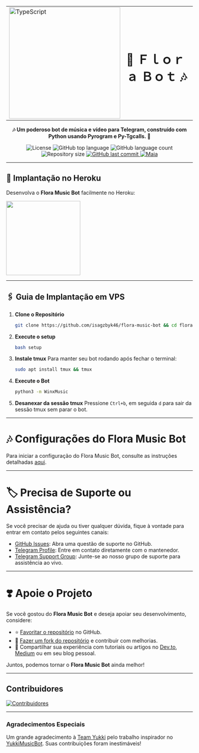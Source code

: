 <table>
  <tr>
    <td><img src="./assets/start_img_2.png" alt="TypeScript" width="300"></td>
    <td><h1>🎵 Ｆｌｏｒａ Ｂｏｔ 🎶</h1></td>
  </tr>
</table>

<p align="center">
    <strong>🎶 Um poderoso bot de música e vídeo para Telegram, construído com Python usando Pyrogram e Py-Tgcalls. 🚀</strong>
</p>

<p align="center">
  <img src="https://img.shields.io/github/license/isagzbyk46/flora-music-bot?color=00b8d3?style=flat&logo=appveyor" alt="License" />
  <img src="https://img.shields.io/github/languages/top/gisagzbyk46/flora-music-bot?style=flat&logo=appveyor" alt="GitHub top language" >
  <img src="https://img.shields.io/github/languages/count/isagzbyk46/flora-music-bot?style=flat&logo=appveyor" alt="GitHub language count" >
  <img src="https://img.shields.io/github/repo-size/isagzbyk46/flora-music-bot?style=flat&logo=appveyor" alt="Repository size" >
  <a href="https://github.com/isagzbyk46/flora-music-bot/commits/master">
    <img src="https://img.shields.io/github/last-commit/isagzbyk46/flora-music-bot?style=flat&logo=appveyor" alt="GitHub last commit" >
    <img src="https://img.shields.io/badge/made%20by-Maia-15c3d6?style=flat&logo=appveyor" alt="Maia" >  
  </a>
</p>

---

## 🚀 Implantação no Heroku

Desenvolva o **Flora Music Bot** facilmente no Heroku:

<a href="https://dashboard.heroku.com/new?template=https://github.com/isagzbyk46/flora-music-bot"><img src="https://img.shields.io/badge/Deploy%20To%20Heroku-red?style=for-the-badge&logo=heroku" width="200"/></a>

---

## 🖇️ Guia de Implantação em VPS

1. **Clone o Repositório**
   ```bash
   git clone https://github.com/isagzbyk46/flora-music-bot && cd flora-music-bot
   ```

2. **Execute o setup**
   ```bash
   bash setup
   ```

3. **Instale tmux**
   Para manter seu bot rodando após fechar o terminal:
   ```bash
   sudo apt install tmux && tmux
   ```

4. **Execute o Bot**
   ```bash
   python3 -m WinxMusic
   ```

5. **Desanexar da sessão tmux**
   Pressione `Ctrl+b`, em seguida `d` para sair da sessão tmux sem parar o bot.

___

# 🎶 Configurações do Flora Music Bot

Para iniciar a configuração do Flora Music Bot, consulte as instruções
detalhadas [aqui](https://github.com/isagzbyk46/flora-music-bot/blob/main/config/README.pt.md).

---

# 🏷 Precisa de Suporte ou Assistência?

Se você precisar de ajuda ou tiver qualquer dúvida, fique à vontade para entrar em contato pelos seguintes canais:

- [GitHub Issues](https://github.com/isagzbyk46/flora-music-bot/issues/new?assignees=&labels=question&title=support%3A+&body=%23+Support+Question):
  Abra uma questão de suporte no GitHub.
- [Telegram Profile](https://t.me/mrootx): Entre em contato diretamente com o mantenedor.
- [Telegram Support Group](https://t.me/gitaristmusic12): Junte-se ao nosso grupo de suporte para assistência ao vivo.

---

# ❣️ Apoie o Projeto

Se você gostou do **Flora Music Bot** e deseja apoiar seu desenvolvimento, considere:

- ⭐ [Favoritar o repositório](https://github.com/isagzbyk46/flora-music-bot) no GitHub.
- 🍴 [Fazer um fork do repositório](https://github.com/isagzbyk46/flora-music-bot) e contribuir com melhorias.
- 📝 Compartilhar sua experiência com tutoriais ou artigos no [Dev.to](https://dev.to/), [Medium](https://medium.com/) ou
  em seu blog pessoal.

Juntos, podemos tornar o **Flora Music Bot** ainda melhor!

---

## Contribuidores

[![Contribuidores](https://contrib.nn.ci/api?repo=gabrielmaialva33/flora-music-bot&radius=100)](https://github.com/isagzbyk46/flora-music-bot/graphs/contributors)

---

### Agradecimentos Especiais

Um grande agradecimento à [Team Yukki](https://github.com/TeamYukki) pelo trabalho inspirador
no [YukkiMusicBot](https://github.com/TeamYukki/YukkiMusicBot). Suas contribuições foram inestimáveis!
